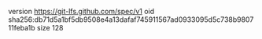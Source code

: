 version https://git-lfs.github.com/spec/v1
oid sha256:db71d5a1bf5db9508e4a13dafaf745911567ad0933095d5c738b980711feba1b
size 128
